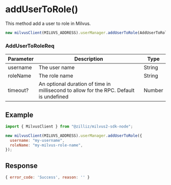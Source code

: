 # addUserToRole()

This method add a user to role in Milvus.

```javascript
new milvusClient(MILUVS_ADDRESS).userManager.addUserToRole(AddUserToRoleReq);
```

### AddUserToRoleReq

| Parameter | Description                                                                            | Type   |
| --------- | -------------------------------------------------------------------------------------- | ------ |
| username  | The user name                                                                          | String |
| roleName  | The role name                                                                          | String |
| timeout?  | An optional duration of time in millisecond to allow for the RPC. Default is undefined | Number |

## Example

```javascript
import { MilvusClient } from "@zilliz/milvus2-sdk-node";

new milvusClient(MILUVS_ADDRESS).userManager.addUserToRole({
  username: "my-username",
  roleName: "my-milvus-role-name",
});
```

## Response

```javascript
{ error_code: 'Success', reason: '' }
```
